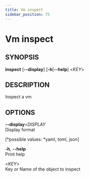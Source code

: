 ```yaml
---
title: Vm inspect
sidebar_position: 75
---
```


# Vm inspect

## SYNOPSIS

**inspect** \[**--display**\] \[**-h**\|**--help**\] \<*KEY*\>

## DESCRIPTION

Inspect a vm

## OPTIONS

**--display**=*DISPLAY*  
Display format  

  
\[*possible values: *yaml, toml, json\]

**-h**, **--help**  
Print help

\<*KEY*\>  
Key or Name of the object to inspect
